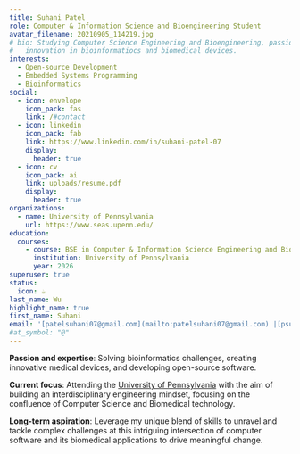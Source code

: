 ```yaml
---
title: Suhani Patel
role: Computer & Information Science and Bioengineering Student
avatar_filename: 20210905_114219.jpg
# bio: Studying Computer Science Engineering and Bioengineering, passionate about
#   innovation in bioinformatiocs and biomedical devices.
interests:
  - Open-source Development
  - Embedded Systems Programming
  - Bioinformatics
social:
  - icon: envelope
    icon_pack: fas
    link: /#contact
  - icon: linkedin
    icon_pack: fab
    link: https://www.linkedin.com/in/suhani-patel-07
    display:
      header: true
  - icon: cv
    icon_pack: ai
    link: uploads/resume.pdf
    display:
      header: true
organizations:
  - name: University of Pennsylvania
    url: https://www.seas.upenn.edu/
education:
  courses:
    - course: BSE in Computer & Information Science Engineering and Bioengineering
      institution: University of Pennsylvania
      year: 2026
superuser: true
status:
  icon: ☕️
last_name: Wu
highlight_name: true
first_name: Suhani
email: '[patelsuhani07@gmail.com](mailto:patelsuhani07@gmail.com) |[psuhani7@seas.upenn.edu](mailto:psuhani7@seas.upenn.edu)'
#at_symbol: "@"
---
```

<b>Passion and expertise</b>: Solving bioinformatics challenges, creating innovative medical devices, and developing open-source software.

<b>Current focus</b>: Attending the <a href="https://www.upenn.edu/">University of Pennsylvania</a> with the aim of building an interdisciplinary engineering mindset, focusing on the confluence of Computer Science and Biomedical technology.

<b>Long-term aspiration</b>: Leverage my unique blend of skills to unravel and tackle complex challenges at this intriguing intersection of computer software and its biomedical applications to drive meaningful change.
